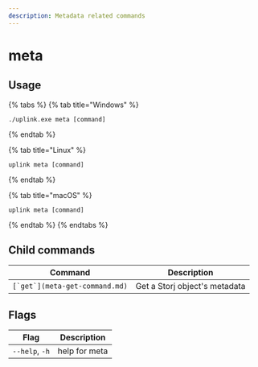 ```yaml
---
description: Metadata related commands
---
```


# meta

## Usage

{% tabs %}
{% tab title="Windows" %}
```
./uplink.exe meta [command]
```
{% endtab %}

{% tab title="Linux" %}
```
uplink meta [command]
```
{% endtab %}

{% tab title="macOS" %}
```
uplink meta [command]
```
{% endtab %}
{% endtabs %}

## Child commands

| Command                          | Description                   |
| -------------------------------- | ----------------------------- |
| ``[`get`](meta-get-command.md)`` | Get a Storj object's metadata |

## Flags

| Flag           | Description   |
| -------------- | ------------- |
| `--help`, `-h` | help for meta |
